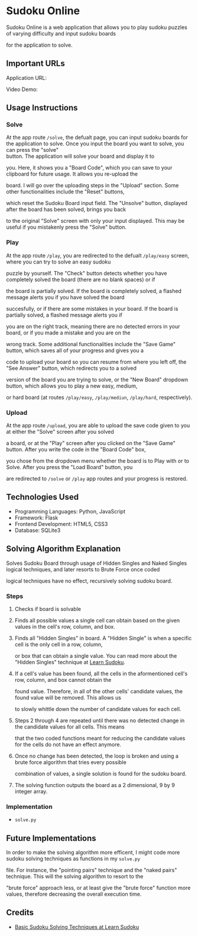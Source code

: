 # Sudoku Online

Sudoku Online is a web application that allows you to play sudoku puzzles of varying difficulty and input sudoku boards 

for the application to solve.

## Important URLs
Application URL: <URL HERE>

Video Demo: <URL HERE>

## Usage Instructions
### Solve
At the app route `/solve`, the defualt page, you can input sudoku boards for the application to solve. Once you input the board you want to solve, you can press the "solve"  
button. The application will solve your board and display it to

you. Here, it shows you a "Board Code", which you can save to your clipboard for future usage. It allows you re-upload the

board. I will go over the uploading steps in the "Upload" section. Some other functionalities include the "Reset" buttons,

which reset the Sudoku Board input field. The "Unsolve" button, displayed after the board has been solved, brings you back

to the original "Solve" screen with only your input displayed. This may be useful if you mistakenly press the "Solve" button.

### Play
At the app route `/play`, you are redirected to the defualt `/play/easy` screen, where you can try to solve an easy sudoku

puzzle by yourself. The "Check" button detects whether you have completely solved the board (there are no blank spaces) or if

the board is partially solved. If the board is completely solved, a flashed message alerts you if you have solved the board

succesfully, or if there are some mistakes in your board. If the board is partially solved, a flashed message alerts you if

you are on the right track, meaning there are no detected errors in your board, or if you made a mistake and you are on the 

wrong track. Some additional functionalities include the "Save Game" button, which saves all of your progress and gives you a

code to upload your board so you can resume from where you left off, the "See Answer" button, which redirects you to a solved 

version of the board you are trying to solve, or the "New Board" dropdown button, which allows you to play a new easy, medium, 

or hard board (at routes `/play/easy`, `/play/mediun`, `/play/hard`, respectively).

### Upload
At the app route `/upload`, you are able to upload the save code given to you at either the "Solve" screen after you solved 

a board, or at the "Play" screen after you clicked on the "Save Game" button. After you write the code in the "Board Code" box,

you chose from the dropdown menu whether the board is to Play with or to Solve. After you press the "Load Board" button, you 

are redirected to `/solve` or `/play` app routes and your progress is restored. 

## Technologies Used
 - Programming Languages: Python, JavaScript
 - Framework: Flask
 - Frontend Development: HTML5, CSS3
 - Database: SQLite3

## Solving Algorithm Explanation
Solves Sudoku Board through usage of Hidden Singles and Naked Singles logical techniques, and later resorts to Brute Force once coded

logical techniques have no effect, recursively solving sudoku board.

### Steps
 1. Checks if board is solvable
 2. Finds all possible values a single cell can obtain based on the given values in the cell's row, column, and box.
 3. Finds all "Hidden Singles" in board. A "Hidden Single" is when a specific cell is the only cell in a row, column,

    or box that can obtain a single value. You can read more about the "Hidden Singles" technique at [Learn Sudoku](https://www.learn-sudoku.com/hidden-singles.html).
 4. If a cell's value has been found, all the cells in the aformentioned cell's row, column, and box cannot obtain the

    found value. Therefore, in all of the other cells' candidate values, the found value will be removed. This allows us

    to slowly whittle down the number of candidate values for each cell.
 5. Steps 2 through 4 are repeated until there was no detected change in the candidate values for all cells. This means

    that the two coded functions meant for reducing the candidate values for the cells do not have an effect anymore.
 6. Once no change has been detected, the loop is broken and using a brute force algorithm that tries every possible

    combination of values, a single solution is found for the sudoku board.
 7. The solving function outputs the board as a 2 dimensional, 9 by 9 integer array.


### Implementation
 - `solve.py`

## Future Implementations
In order to make the solving algorithm more efficent, I might code more sudoku solving techniques as functions in my `solve.py`

file. For instance, the "pointing pairs" technique and the "naked pairs" technique. This will the solving algorithm to resort to the

"brute force" approach less, or at least give the "brute force" function more values, therefore decreasing the overall execution time.

## Credits
 - [Basic Sudoku Solving Techniques at Learn Sudoku](https://www.learn-sudoku.com/basic-techniques.html)
